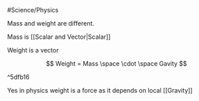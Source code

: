 #Science/Physics 

Mass and weight are different. 

Mass is [[Scalar and Vector|Scalar]]

Weight is a vector

$$
Weight = Mass \space \cdot \space Gavity
$$

^5dfb16

Yes in physics weight is a force as it depends on local [[Gravity]]